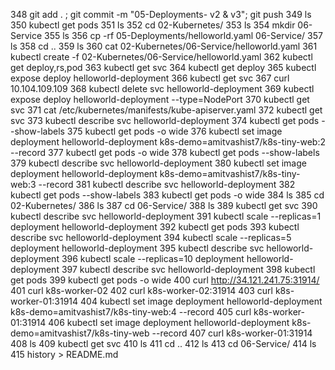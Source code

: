   348  git add . ; git commit -m "05-Deployments- v2 & v3"; git push 
  349  ls
  350  kubectl get pods 
  351  ls
  352  cd 02-Kubernetes/
  353  ls
  354  mkdir 06-Service
  355  ls
  356  cp -rf 05-Deployments/helloworld.yaml 06-Service/
  357  ls
  358  cd ..
  359  ls
  360  cat 02-Kubernetes/06-Service/helloworld.yaml 
  361  kubectl create -f 02-Kubernetes/06-Service/helloworld.yaml
  362  kubectl get deploy,rs,pod
  363  kubectl get svc 
  364  kubectl get deploy 
  365  kubectl expose deploy helloworld-deployment
  366  kubectl get svc 
  367  curl 10.104.109.109
  368  kubectl delete svc helloworld-deployment
  369  kubectl expose deploy helloworld-deployment --type=NodePort
  370  kubectl get svc 
  371  cat /etc/kubernetes/manifests/kube-apiserver.yaml 
  372  kubectl get svc 
  373  kubectl describe svc helloworld-deployment
  374  kubectl get pods --show-labels
  375  kubectl get pods -o wide
  376  kubectl set image deployment helloworld-deployment k8s-demo=amitvashist7/k8s-tiny-web:2 --record
  377  kubectl get pods -o wide
  378  kubectl get pods --show-labels
  379  kubectl describe svc helloworld-deployment
  380  kubectl set image deployment helloworld-deployment k8s-demo=amitvashist7/k8s-tiny-web:3 --record
  381  kubectl describe svc helloworld-deployment
  382  kubectl get pods --show-labels
  383  kubectl get pods -o wide
  384  ls
  385  cd 02-Kubernetes/
  386  ls
  387  cd 06-Service/
  388  ls
  389  kubectl  get svc 
  390  kubectl describe svc helloworld-deployment
  391  kubectl scale --replicas=1 deployment helloworld-deployment
  392  kubectl get pods 
  393  kubectl describe svc helloworld-deployment
  394  kubectl scale --replicas=5 deployment helloworld-deployment
  395  kubectl describe svc helloworld-deployment
  396  kubectl scale --replicas=10 deployment helloworld-deployment
  397  kubectl describe svc helloworld-deployment
  398  kubectl get pods 
  399  kubectl get pods -o wide 
  400  curl http://34.121.241.75:31914/
  401  curl k8s-worker-02
  402  curl k8s-worker-02:31914
  403  curl k8s-worker-01:31914
  404  kubectl set image deployment helloworld-deployment k8s-demo=amitvashist7/k8s-tiny-web:4 --record
  405  curl k8s-worker-01:31914
  406  kubectl set image deployment helloworld-deployment k8s-demo=amitvashist7/k8s-tiny-web --record
  407  curl k8s-worker-01:31914
  408  ls
  409  kubectl get svc 
  410  ls
  411  cd ..
  412  ls
  413  cd 06-Service/
  414  ls
  415  history > README.md
